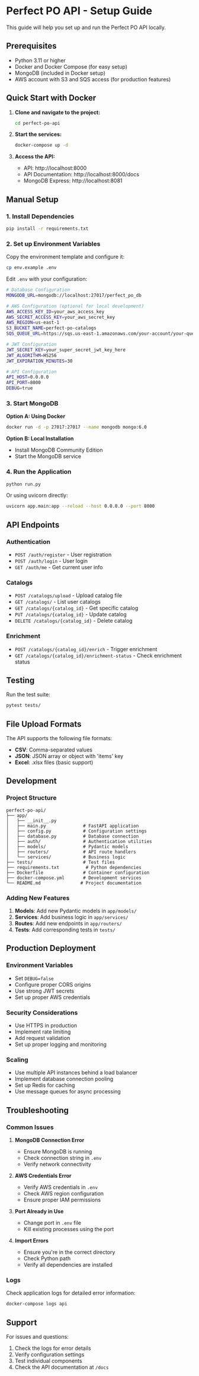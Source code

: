 # Perfect PO API - Setup Guide

This guide will help you set up and run the Perfect PO API locally.

## Prerequisites

- Python 3.11 or higher
- Docker and Docker Compose (for easy setup)
- MongoDB (included in Docker setup)
- AWS account with S3 and SQS access (for production features)

## Quick Start with Docker

1. **Clone and navigate to the project:**
   ```bash
   cd perfect-po-api
   ```

2. **Start the services:**
   ```bash
   docker-compose up -d
   ```

3. **Access the API:**
   - API: http://localhost:8000
   - API Documentation: http://localhost:8000/docs
   - MongoDB Express: http://localhost:8081

## Manual Setup

### 1. Install Dependencies

```bash
pip install -r requirements.txt
```

### 2. Set up Environment Variables

Copy the environment template and configure it:

```bash
cp env.example .env
```

Edit `.env` with your configuration:

```bash
# Database Configuration
MONGODB_URL=mongodb://localhost:27017/perfect_po_db

# AWS Configuration (optional for local development)
AWS_ACCESS_KEY_ID=your_aws_access_key
AWS_SECRET_ACCESS_KEY=your_aws_secret_key
AWS_REGION=us-east-1
S3_BUCKET_NAME=perfect-po-catalogs
SQS_QUEUE_URL=https://sqs.us-east-1.amazonaws.com/your-account/your-queue

# JWT Configuration
JWT_SECRET_KEY=your_super_secret_jwt_key_here
JWT_ALGORITHM=HS256
JWT_EXPIRATION_MINUTES=30

# API Configuration
API_HOST=0.0.0.0
API_PORT=8000
DEBUG=true
```

### 3. Start MongoDB

**Option A: Using Docker**
```bash
docker run -d -p 27017:27017 --name mongodb mongo:6.0
```

**Option B: Local Installation**
- Install MongoDB Community Edition
- Start the MongoDB service

### 4. Run the Application

```bash
python run.py
```

Or using uvicorn directly:
```bash
uvicorn app.main:app --reload --host 0.0.0.0 --port 8000
```

## API Endpoints

### Authentication
- `POST /auth/register` - User registration
- `POST /auth/login` - User login
- `GET /auth/me` - Get current user info

### Catalogs
- `POST /catalogs/upload` - Upload catalog file
- `GET /catalogs/` - List user catalogs
- `GET /catalogs/{catalog_id}` - Get specific catalog
- `PUT /catalogs/{catalog_id}` - Update catalog
- `DELETE /catalogs/{catalog_id}` - Delete catalog

### Enrichment
- `POST /catalogs/{catalog_id}/enrich` - Trigger enrichment
- `GET /catalogs/{catalog_id}/enrichment-status` - Check enrichment status

## Testing

Run the test suite:

```bash
pytest tests/
```

## File Upload Formats

The API supports the following file formats:
- **CSV**: Comma-separated values
- **JSON**: JSON array or object with 'items' key
- **Excel**: .xlsx files (basic support)

## Development

### Project Structure
```
perfect-po-api/
├── app/
│   ├── __init__.py
│   ├── main.py              # FastAPI application
│   ├── config.py            # Configuration settings
│   ├── database.py          # Database connection
│   ├── auth/                # Authentication utilities
│   ├── models/              # Pydantic models
│   ├── routers/             # API route handlers
│   └── services/            # Business logic
├── tests/                   # Test files
├── requirements.txt          # Python dependencies
├── Dockerfile               # Container configuration
├── docker-compose.yml       # Development services
└── README.md               # Project documentation
```

### Adding New Features

1. **Models**: Add new Pydantic models in `app/models/`
2. **Services**: Add business logic in `app/services/`
3. **Routes**: Add new endpoints in `app/routers/`
4. **Tests**: Add corresponding tests in `tests/`

## Production Deployment

### Environment Variables
- Set `DEBUG=false`
- Configure proper CORS origins
- Use strong JWT secrets
- Set up proper AWS credentials

### Security Considerations
- Use HTTPS in production
- Implement rate limiting
- Add request validation
- Set up proper logging and monitoring

### Scaling
- Use multiple API instances behind a load balancer
- Implement database connection pooling
- Set up Redis for caching
- Use message queues for async processing

## Troubleshooting

### Common Issues

1. **MongoDB Connection Error**
   - Ensure MongoDB is running
   - Check connection string in `.env`
   - Verify network connectivity

2. **AWS Credentials Error**
   - Verify AWS credentials in `.env`
   - Check AWS region configuration
   - Ensure proper IAM permissions

3. **Port Already in Use**
   - Change port in `.env` file
   - Kill existing processes using the port

4. **Import Errors**
   - Ensure you're in the correct directory
   - Check Python path
   - Verify all dependencies are installed

### Logs

Check application logs for detailed error information:
```bash
docker-compose logs api
```

## Support

For issues and questions:
1. Check the logs for error details
2. Verify configuration settings
3. Test individual components
4. Check the API documentation at `/docs`


